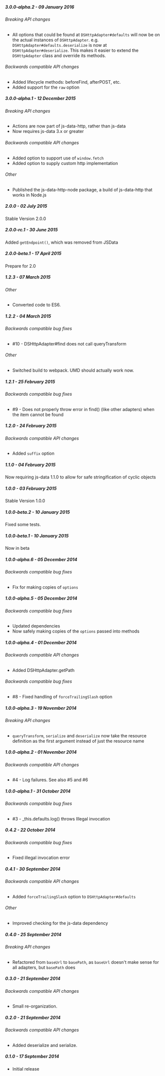 ##### 3.0.0-alpha.2 - 09 January 2016

###### Breaking API changes
- All options that could be found at `DSHttpAdapter#defaults` will now be on
the actual instances of `DSHttpAdapter`. e.g. `DSHttpAdapter#defaults.deserialize`
is now at `DSHttpAdapter#deserialize`. This makes it easier to extend the
`DSHttpAdapter` class and override its methods.

###### Backwards compatible API changes
- Added lifecycle methods: beforeFind, afterPOST, etc.
- Added support for the `raw` option

##### 3.0.0-alpha.1 - 12 December 2015

###### Breaking API changes
- Actions are now part of js-data-http, rather than js-data
- Now requires js-data 3.x or greater

###### Backwards compatible API changes
- Added option to support use of `window.fetch`
- Added option to supply custom http implementation

###### Other
- Published the js-data-http-node package, a build of js-data-http that works in Node.js

##### 2.0.0 - 02 July 2015

Stable Version 2.0.0

##### 2.0.0-rc.1 - 30 June 2015

Added `getEndpoint()`, which was removed from JSData

##### 2.0.0-beta.1 - 17 April 2015

Prepare for 2.0

##### 1.2.3 - 07 March 2015

###### Other
- Converted code to ES6.

##### 1.2.2 - 04 March 2015

###### Backwards compatible bug fixes
- #10 - DSHttpAdapter#find does not call queryTransform

###### Other
- Switched build to webpack. UMD should actually work now.

##### 1.2.1 - 25 February 2015

###### Backwards compatible bug fixes
- #9 - Does not properly throw error in find() (like other adapters) when the item cannot be found

##### 1.2.0 - 24 February 2015

###### Backwards compatible API changes
- Added `suffix` option

##### 1.1.0 - 04 February 2015

Now requiring js-data 1.1.0 to allow for safe stringification of cyclic objects

##### 1.0.0 - 03 February 2015

Stable Version 1.0.0

##### 1.0.0-beta.2 - 10 January 2015

Fixed some tests.

##### 1.0.0-beta.1 - 10 January 2015

Now in beta

##### 1.0.0-alpha.6 - 05 December 2014

###### Backwards compatible bug fixes
- Fix for making copies of `options`

##### 1.0.0-alpha.5 - 05 December 2014

###### Backwards compatible bug fixes
- Updated dependencies
- Now safely making copies of the `options` passed into methods

##### 1.0.0-alpha.4 - 01 December 2014

###### Backwards compatible API changes
- Added DSHttpAdapter.getPath

###### Backwards compatible bug fixes
- #8 - Fixed handling of `forceTrailingSlash` option

##### 1.0.0-alpha.3 - 19 November 2014

###### Breaking API changes
- `queryTransform`, `serialize` and `deserialize` now take the resource definition as the first argument instead of just the resource name

##### 1.0.0-alpha.2 - 01 November 2014

###### Backwards compatible API changes
- #4 - Log failures. See also #5 and #6

##### 1.0.0-alpha.1 - 31 October 2014

###### Backwards compatible bug fixes
- #3 - _this.defaults.log() throws Illegal invocation

##### 0.4.2 - 22 October 2014

###### Backwards compatible bug fixes
- Fixed illegal invocation error

##### 0.4.1 - 30 September 2014

###### Backwards compatible API changes
- Added `forceTrailingSlash` option to `DSHttpAdapter#defaults`

###### Other
- Improved checking for the js-data dependency

##### 0.4.0 - 25 September 2014

###### Breaking API changes
- Refactored from `baseUrl` to `basePath`, as `baseUrl` doesn't make sense for all adapters, but `basePath` does

##### 0.3.0 - 21 September 2014

###### Backwards compatible API changes
- Small re-organization.

##### 0.2.0 - 21 September 2014

###### Backwards compatible API changes
- Added deserialize and serialize.

##### 0.1.0 - 17 September 2014

- Initial release
